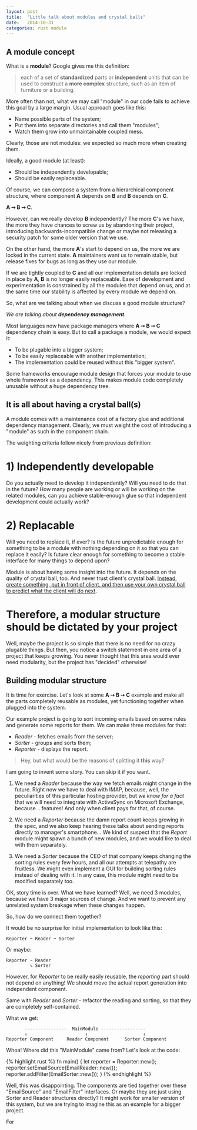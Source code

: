 ```yaml
---
layout: post
title:  "Little talk about modules and crystal balls"
date:   2014-10-31
categories: rust module
---
```


## A module concept

What is a __module__? Google gives me this definition:

> each of a set of __standardized__ parts or __independent__ units that can
> be used to construct a __more complex__ structure, such as an item of furniture or a building.

More often than not, what we may call "module" in our code fails
to achieve this goal by a large margin. Usual approach goes like this:

   - Name possible parts of the system;
   - Put them into separate directories and call them "modules";
   - Watch them grow into unmaintainable coupled mess.

Clearly, those are not modules: we expected so much more when creating them.

Ideally, a good module (at least):

   - Should be independently developable;
   - Should be easily replaceable.

Of course, we can compose a system from a hierarchical
component structure, where component __A__ depends on __B__ and __B__ depends
on __C__.

   __A ➙ B ➙ C__.

However, can we really develop __B__ independently? The more __C__'s we have,
the more they have chances to screw us by abandoning their project, introducing
backwards-incompatible change or maybe not releasing a security patch for
some older version that we use.

On the other hand, the more __A__'s start to depend on us, the more we are
locked in the current state. __A__ maintainers want us to remain stable,
but release fixes for bugs as long as they use our module.

If we are tightly coupled to __C__ and all our implementation details are
locked in place by __A__, __B__ is no longer easily replaceable. Ease of
development and experimentation is constrained by all the modules that depend
on us, and at the same time our stability is affected by every module we
depend on.

So, what are we talking about when we discuss a good module structure?

_We are talking about_ ___dependency management.___

Most languages now have package managers where __A ➙ B ➙ C__
dependency chain is easy. But to call a package a module, we would expect
it:

   - To be plugable into a bigger system;
   - To be easily replaceable with another implementation;
   - The implementation could be reused without this "bigger system".

Some frameworks encourage module design that forces your module to
use whole framework as a dependency. This makes module code completely
unusable without a huge dependency tree.

## It is all about having a crystal ball(s)

A module comes with a maintenance cost of a factory glue and additional
dependency management. Clearly, we must weight the cost of introducing
a "module" as such in the component chain.

The weighting criteria follow nicely from previous definition:

# 1) Independently developable

Do you actually need to develop it independently? Will you need
to do that in the future? How many people are working or will be working
on the related modules, can you achieve stable-enough glue so
that independent development could actually work?

# 2) Replacable

Will you need to replace it, if ever? Is the future unpredictable
enough for something to be a module with nothing depending on it so that you
can replace it easily? Is future clear enough for something to become
a stable interface for many things to depend upon?

Module is about having some insight into the future. It depends
on the quality of crystal ball, too. And never trust client's
crystal ball. [Instead, create something, put in front of client, and
then use your own crystal ball to predict what the client will do next][agile-manifesto].

# Therefore, a modular structure should be dictated by your project

Well, maybe the project is so simple that there is no need for
no crazy plugable things. But then, you notice a switch statement
in one area of a project that keeps growing. You never thought that
this area would ever need modularity, but the project has "decided"
otherwise!

## Building modular structure

It is time for exercise. Let's look at some __A ➙ B ➙ C__ example and make all
the parts completely reusable as modules, yet functioning together when
plugged into the system.

Our example project is going to sort incoming emails based on some rules and
generate some reports for them. We can make three modules for that:

   - _Reader_ - fetches emails from the server;
   - _Sorter_ - groups and sorts them;
   - _Reporter_ - displays the report.

> Hey, but what would be the reasons of splitting it __this__ way?

I am going to invent some story. You can skip it if you want.

1) We need a _Reader_ because the way we fetch emails might change in
the future. Right now we have to deal with IMAP, because, well, the
peculiarities of this particular hosting provider, but _we know for a
fact_ that we will need to integrate with ActiveSync on Microsoft
Exchange, because .. features! And only when client pays for that,
of course.

2) We need a _Reporter_ because the damn report count keeps growing
in the spec, and we also keep hearing these talks about sending
reports directly to manager's smartphone... We kind of suspect that
the _Report_ module might spawn a bunch of new modules, and we would
like to deal with them separately.

3) We need a _Sorter_ because the CEO of that company keeps changing
the sorting rules every few hours, and all our attempts at telepathy
are fruitless. We might even implement a GUI for building sorting
rules instead of dealing with it. In any case, this module might
need to be modified separately too.

OK, story time is over. What we have learned? Well, we need 3 modules,
because we have 3 major sources of change. And we want to prevent
any unrelated system breakage when these changes happen.

So, how do we connect them together?

It would be no surprise for initial implementation to look like this:

    Reporter ➙ Reader ➙ Sorter

Or maybe:

    Reporter ➙ Reader
             ➘ Sorter

However, for _Reporter_ to be really easily reusable, the _reporting_ part
should not depend on anything! We should move the actual report
generation into independent component.

Same with _Reader_ and _Sorter_ - refactor the reading and sorting,
so that they are completely self-contained.

What we get:

           ----------------  MainModule -----------------
           ↓                      ↓                     ↓
    Reporter Component     Reader Component      Sorter Component

Whoa! Where did this "MainModule" came from? Let's look at the code:

{% highlight rust %}
fn main() {
   let reporter = Reporter::new();
   reporter.setEmailSource(EmailReader::new());
   reporter.addFilter(EmailSorter::new());
}
{% endhighlight %}

Well, this was disappointing. The components are tied together over these
"EmailSource" and "EmailFilter" interfaces. Or maybe they are just
using Sorter and Reader structures directly? It might work for smaller
version of this system, but we are trying to imagine this as an example
for a bigger project.

For

[agile-manifesto]:  http://agilemanifesto.org/